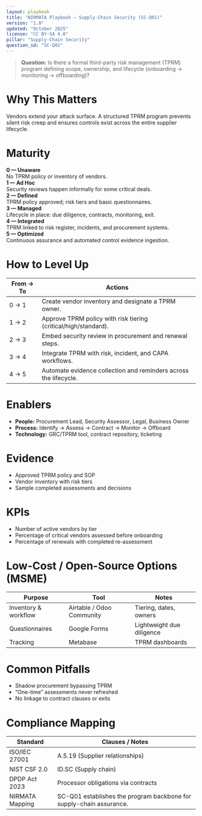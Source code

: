 ```yaml
---
layout: playbook
title: "NIRMATA Playbook — Supply-Chain Security (SC-Q01)"
version: "1.0"
updated: "October 2025"
license: "CC BY-SA 4.0"
pillar: "Supply-Chain Security"
question_id: "SC-Q01"
---
```


> **Question:** Is there a formal third-party risk management (TPRM) program defining scope, ownership, and lifecycle (onboarding → monitoring → offboarding)?

# Why This Matters
Vendors extend your attack surface. A structured TPRM program prevents silent risk creep and ensures controls exist across the entire supplier lifecycle.

# Maturity
<div class="levels-grid">
  <div class="level level-0"><strong>0 — Unaware</strong><br>No TPRM policy or inventory of vendors.</div>
  <div class="level level-1"><strong>1 — Ad Hoc</strong><br>Security reviews happen informally for some critical deals.</div>
  <div class="level level-2"><strong>2 — Defined</strong><br>TPRM policy approved; risk tiers and basic questionnaires.</div>
  <div class="level level-3"><strong>3 — Managed</strong><br>Lifecycle in place: due diligence, contracts, monitoring, exit.</div>
  <div class="level level-4"><strong>4 — Integrated</strong><br>TPRM linked to risk register, incidents, and procurement systems.</div>
  <div class="level level-5"><strong>5 — Optimized</strong><br>Continuous assurance and automated control evidence ingestion.</div>
</div>

# How to Level Up

| From → To | Actions |
|---|---|
|0 → 1|Create vendor inventory and designate a TPRM owner.|
|1 → 2|Approve TPRM policy with risk tiering (critical/high/standard).|
|2 → 3|Embed security review in procurement and renewal steps.|
|3 → 4|Integrate TPRM with risk, incident, and CAPA workflows.|
|4 → 5|Automate evidence collection and reminders across the lifecycle. |

# Enablers
- **People:** Procurement Lead, Security Assessor, Legal, Business Owner  
- **Process:** Identify → Assess → Contract → Monitor → Offboard  
- **Technology:** GRC/TPRM tool, contract repository, ticketing

# Evidence
- Approved TPRM policy and SOP  
- Vendor inventory with risk tiers  
- Sample completed assessments and decisions

# KPIs
- Number of active vendors by tier  
- Percentage of critical vendors assessed before onboarding  
- Percentage of renewals with completed re-assessment

# Low-Cost / Open-Source Options (MSME)

| Purpose | Tool | Notes |
|---|---|---|
|Inventory & workflow|Airtable / Odoo Community|Tiering, dates, owners|
|Questionnaires|Google Forms|Lightweight due diligence|
|Tracking|Metabase|TPRM dashboards|

# Common Pitfalls
- Shadow procurement bypassing TPRM  
- “One-time” assessments never refreshed  
- No linkage to contract clauses or exits

# Compliance Mapping

| Standard | Clauses / Notes |
|---|---|
|ISO/IEC 27001|A.5.19 (Supplier relationships)|
|NIST CSF 2.0|ID.SC (Supply chain)|
|DPDP Act 2023|Processor obligations via contracts|
|NIRMATA Mapping|SC-Q01 establishes the program backbone for supply-chain assurance.|

